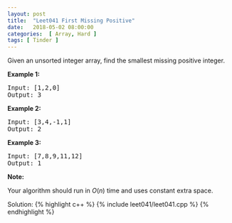 ```yaml
---
layout: post
title:  "Leet041 First Missing Positive"
date:   2018-05-02 08:00:00
categories:  [ Array, Hard ]
tags: [ Tinder ]
---
```


<div class="question-description"><div><p>Given an unsorted integer array, find the smallest missing&nbsp;positive integer.</p>

<p><strong>Example 1:</strong></p>

<pre>Input: [1,2,0]
Output: 3
</pre>

<p><strong>Example 2:</strong></p>

<pre>Input: [3,4,-1,1]
Output: 2
</pre>

<p><strong>Example 3:</strong></p>

<pre>Input: [7,8,9,11,12]
Output: 1
</pre>

<p><strong>Note:</strong></p>

<p>Your algorithm should run in <em>O</em>(<em>n</em>) time and uses constant extra space.</p>
</div></div>


Solution:
{% highlight c++ %}
{% include leet041/leet041.cpp %}
{% endhighlight %}
